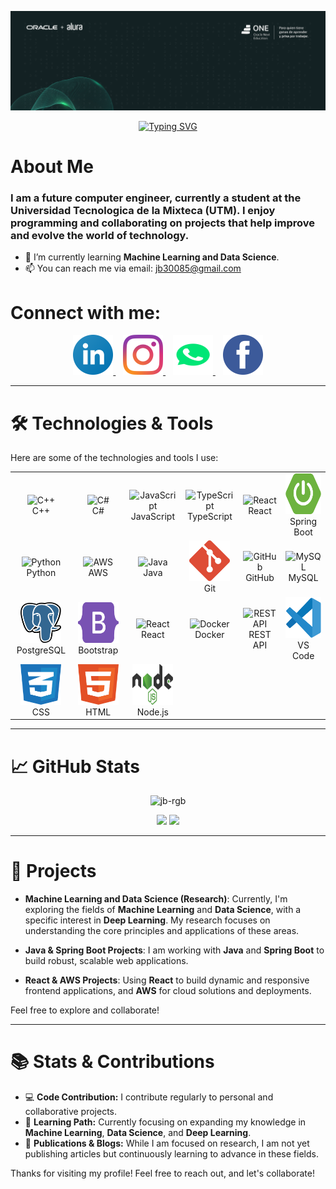 ![Profile Banner](https://raw.githubusercontent.com/jb-rgb/jb-rgb/main/oracle.PNG)

<div align="center">
    <a href="https://git.io/typing-svg"><img src="https://readme-typing-svg.herokuapp.com?font=Signika&weight=700&size=32&pause=1000&color=9C29F7&center=true&vCenter=true&width=435&lines=Hi+%F0%9F%91%8B%2C+I'm+Jorge+Barahona" alt="Typing SVG" /></a>
</div>

# About Me
### I am a future computer engineer, currently a student at the Universidad Tecnologica de la Mixteca (UTM). I enjoy programming and collaborating on projects that help improve and evolve the world of technology.

- 🌱 I’m currently learning **Machine Learning and Data Science**.
- 📫 You can reach me via email: [jb30085@gmail.com](mailto:jb30085@gmail.com)

# Connect with me:
<p align="center">
    <a href="https://www.linkedin.com/in/jorge-arturo-barahona-de-la-cruz-48583b271/" target="_blank">
        <img src="./logos/linkedin-icon.svg" width="64" height="64" alt="LinkedIn logo">
    </a>
    <span>&nbsp;&nbsp;</span>
    <a href="https://www.instagram.com/_.jorge_b._/" target="_blank">
        <img src="./logos/instagram-2016-5.svg" width="64" height="64" alt="Instagram logo">
    </a>
    <span>&nbsp;&nbsp;</span> 
    <a href="https://wa.me/529532120913?text=Hello,%20how%20are%20you?%20How%20can%20I%20help%20you?" target="_blank">
        <img src="./logos/whatsapp-8.svg" width="64" height="64" alt="WhatsApp logo">
    </a>
    <span>&nbsp;&nbsp;</span> 
    <a href="https://www.facebook.com/jorgearturo.barahonadelacruz" target="_blank">
        <img src="./logos/facebook-3-3.svg" width="64" height="64" alt="Facebook logo">
    </a>
</p>

---

# 🛠️ Technologies & Tools

Here are some of the technologies and tools I use:

<table align="center">
    <tr>
        <td align="center" width="128">
            <img src="https://techstack-generator.vercel.app/cpp-icon.svg" alt="C++" width="65" height="65" />
            <br>C++
        </td>
        <td align="center" width="128">
            <img src="https://techstack-generator.vercel.app/csharp-icon.svg" alt="C#" width="65" height="65" />
            <br>C#
        </td>
        <td align="center" width="128">
            <img src="https://techstack-generator.vercel.app/js-icon.svg" alt="JavaScript" width="65" height="65" />
            <br>JavaScript
        </td>
        <td align="center" width="128">
            <img src="https://techstack-generator.vercel.app/ts-icon.svg" alt="TypeScript" width="65" height="65" />
            <br>TypeScript
        </td>
        <td align="center" width="128">
            <img src="https://techstack-generator.vercel.app/react-icon.svg" alt="React" width="65" height="65" />
            <br>React
        </td>
        <td align="center" width="128">
            <img src="./logos/spring-boot-1.svg" alt="Spring Boot" width="65" height="65" />
            <br>Spring Boot
        </td>
    </tr>
    <tr>
        <td align="center" width="128">
            <img src="https://techstack-generator.vercel.app/python-icon.svg" alt="Python" width="65" height="65" />
            <br>Python
        </td>
        <td align="center" width="128">
            <img src="https://techstack-generator.vercel.app/aws-icon.svg" alt="AWS" width="65" height="65" />
            <br>AWS
        </td>
        <td align="center" width="128">
            <img src="https://techstack-generator.vercel.app/java-icon.svg" alt="Java" width="65" height="65" />
            <br>Java
        </td>
        <td align="center" width="128">
            <img src="./logos/git-icon.svg" alt="Git" width="65" height="65" />
            <br>Git
        </td>
        <td align="center" width="128">
            <img src="https://techstack-generator.vercel.app/github-icon.svg" alt="GitHub" width="65" height="65" />
            <br>GitHub
        </td>
        <td align="center" width="128">
            <img src="https://techstack-generator.vercel.app/mysql-icon.svg" alt="MySQL" width="65" height="65" />
            <br>MySQL
        </td>
    </tr>
    <tr>
        <td align="center" width="128">
            <img src="./logos/postgresql.svg" alt="PostgreSQL" width="65" height="65" />
            <br>PostgreSQL
        </td>
        <td align="center" width="128">
            <img src="./logos/bootstrap-5-1.svg" alt="Bootstrap" width="65" height="65" />
            <br>Bootstrap
        </td>
        <td align="center" width="128">
            <img src="https://techstack-generator.vercel.app/react-icon.svg" alt="React" width="65" height="65" />
            <br>React
        </td>
        <td align="center" width="128">
            <img src="https://techstack-generator.vercel.app/docker-icon.svg" alt="Docker" width="65" height="65" />
            <br>Docker
        </td>
        <td align="center" width="128">
            <img src="https://techstack-generator.vercel.app/restapi-icon.svg" alt="REST API" width="65" height="65" />
            <br>REST API
        </td>
        <td align="center" width="128">
            <img src="./logos/visual-studio-code-1.svg" alt="VS Code" width="65" height="65" />
            <br>VS Code
        </td>
    </tr>
    <tr>
        <td align="center" width="128">
            <img src="./logos/css-3.svg" alt="CSS" width="65" height="65" />
            <br>CSS
        </td>
        <td align="center" width="128">
            <img src="./logos/html-1.svg" alt="HTML" width="65" height="65" />
            <br>HTML
        </td>
        <td align="center" width="128">
            <img src="./logos/nodejs-1.svg" alt="Node.js" width="65" height="65" />
            <br>Node.js
        </td>
    </tr>
</table>

---

# 📈 GitHub Stats

<div align="center">
  <p align="center"> <img src="https://komarev.com/ghpvc/?username=jb-rgb&label=Profile%20views&color=880eb4&style=flat" alt="jb-rgb" /> </p>
  <img height="160" src="https://github-readme-stats.vercel.app/api?username=jb-rgb&show_icons=true&count_private=true&hide=prs&theme=dark&hide_border=true" />
  <img height="160" src="https://github-readme-stats.vercel.app/api/top-langs/?username=jb-rgb&layout=compact&langs_count=8&theme=dark&hide_border=true" />
</div>

---

# 🚀 Projects

- **Machine Learning and Data Science (Research)**: Currently, I'm exploring the fields of **Machine Learning** and **Data Science**, with a specific interest in **Deep Learning**. My research focuses on understanding the core principles and applications of these areas.

- **Java & Spring Boot Projects**: I am working with **Java** and **Spring Boot** to build robust, scalable web applications. 

- **React & AWS Projects**: Using **React** to build dynamic and responsive frontend applications, and **AWS** for cloud solutions and deployments.

Feel free to explore and collaborate!

---

# 📚 Stats & Contributions

- 💻 **Code Contribution:** I contribute regularly to personal and collaborative projects.
- 🧠 **Learning Path:** Currently focusing on expanding my knowledge in **Machine Learning**, **Data Science**, and **Deep Learning**.
- 📝 **Publications & Blogs:** While I am focused on research, I am not yet publishing articles but continuously learning to advance in these fields.

Thanks for visiting my profile! Feel free to reach out, and let's collaborate!

